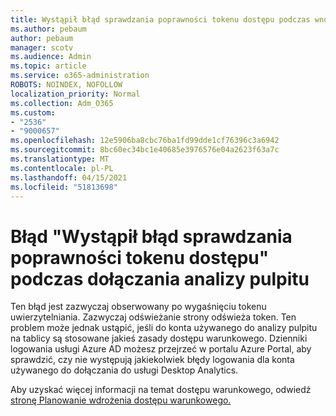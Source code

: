 ```yaml
---
title: Wystąpił błąd sprawdzania poprawności tokenu dostępu podczas wnoszania analizy komputerowej
ms.author: pebaum
author: pebaum
manager: scotv
ms.audience: Admin
ms.topic: article
ms.service: o365-administration
ROBOTS: NOINDEX, NOFOLLOW
localization_priority: Normal
ms.collection: Adm_O365
ms.custom:
- "2536"
- "9000657"
ms.openlocfilehash: 12e5906ba8cbc76ba1fd99dde1cf76396c3a6942
ms.sourcegitcommit: 8bc60ec34bc1e40685e3976576e04a2623f63a7c
ms.translationtype: MT
ms.contentlocale: pl-PL
ms.lasthandoff: 04/15/2021
ms.locfileid: "51813698"
---
```

# <a name="there-was-an-error-validating-access-token-error-during-desktop-analytics-onboarding"></a>Błąd "Wystąpił błąd sprawdzania poprawności tokenu dostępu" podczas dołączania analizy pulpitu

Ten błąd jest zazwyczaj obserwowany po wygaśnięciu tokenu uwierzytelniania. Zazwyczaj odświeżanie strony odświeża token. Ten problem może jednak ustąpić, jeśli do konta używanego do analizy pulpitu na tablicy są stosowane jakieś zasady dostępu warunkowego. Dzienniki logowania usługi Azure AD możesz przejrzeć w portalu Azure Portal, aby sprawdzić, czy nie występują jakiekolwiek błędy logowania dla konta używanego do dołączania do usługi Desktop Analytics.

Aby uzyskać więcej informacji na temat dostępu warunkowego, odwiedź [stronę Planowanie wdrożenia dostępu warunkowego.](https://docs.microsoft.com/azure/active-directory/conditional-access/plan-conditional-access)
